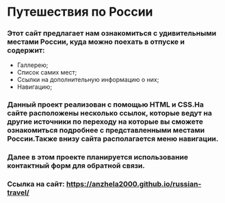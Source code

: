 # Путешествия по России
### Этот сайт предлагает нам ознакомиться с удивительными местами России, куда можно поехать в отпуске и содержит:
* Галлерею;
* Список самих мест;
* Ссылки на дополнительную информацию о них;
* Навигацию;

### Данный проект реализован с помощью HTML и CSS.На сайте расположены несколько ссылок, которые ведут на другие источники по переходу на которые вы сможете ознакомиться подробнее с представленными местами России.Также внизу сайта располагается меню навигации.

### Далее в этом проекте планируется использование контактный форм для обратной связи.

### Ссылка на сайт: https://anzhela2000.github.io/russian-travel/


